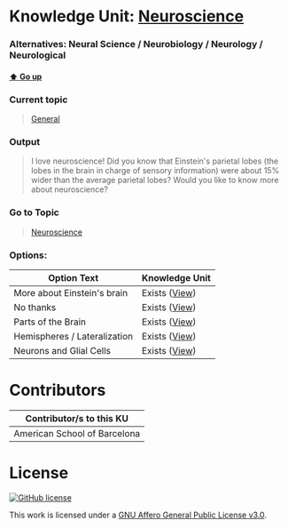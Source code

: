 # Knowledge Unit: [Neuroscience](../../knowledge_units/general/neuroscience.md)
### Alternatives:   Neural Science   /  Neurobiology   /  Neurology   /  Neurological 
#### [:arrow_up: Go up](../../topics/general.md)
### Current topic
> [General](../../topics/general.md)
### Output
> I love neuroscience! Did you know that Einstein&#039;s parietal lobes (the lobes in the brain in charge of sensory information) were about 15% wider than the average parietal lobes? Would you like to know more about neuroscience?
### Go to Topic
> [Neuroscience](../../topics/neuroscience.md)

### Options: 

| Option Text | Knowledge Unit |
| - | - |  
| More about Einstein&#039;s brain  |  Exists ([View](../../knowledge_units/neuroscience/more-about-einsteins-brain.md))  |  
| No thanks  |  Exists ([View](../../knowledge_units/neuroscience/no-thanks.md))  |  
| Parts of the Brain  |  Exists ([View](../../knowledge_units/neuroscience/parts-of-the-brain.md))  |  
| Hemispheres / Lateralization  |  Exists ([View](../../knowledge_units/neuroscience/hemispheres-lateralization.md))  |  
| Neurons and Glial Cells  |  Exists ([View](../../knowledge_units/neuroscience/neurons-and-glial-cells.md))  | 

# Contributors

| Contributor/s to this KU |
| - | 
| American School of Barcelona |

# License
[![GitHub license](https://img.shields.io/github/license/inbrainz/cerebro)](https://github.com/inbrainz/cerebro/blob/master/LICENSE)

This work is licensed under a [GNU Affero General Public License v3.0](https://www.gnu.org/licenses/agpl-3.0.txt).